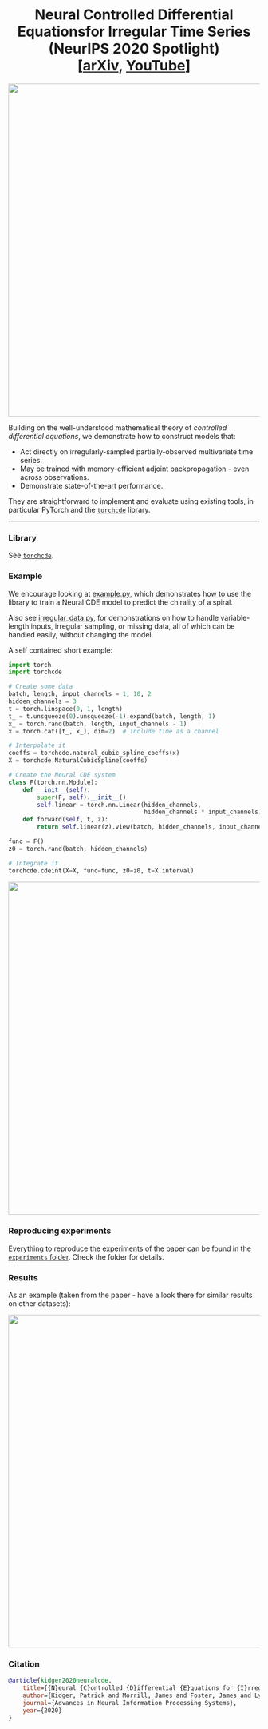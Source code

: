 <h1 align='center'> Neural Controlled Differential Equationsfor Irregular Time Series<br>(NeurIPS 2020 Spotlight)<br>
    [<a href="https://arxiv.org/abs/2005.08926">arXiv</a>, <a href="https://www.youtube.com/watch?v=sbcIKugElZ4">YouTube</a>] </h1>

<p align="center">
<img align="middle" src="./imgs/main.png" width="666" />
</p>

Building on the well-understood mathematical theory of _controlled differential equations_, we demonstrate how to construct models that:
+ Act directly on irregularly-sampled partially-observed multivariate time series.
+ May be trained with memory-efficient adjoint backpropagation - even across observations.
+ Demonstrate state-of-the-art performance.

They are straightforward to implement and evaluate using existing tools, in particular PyTorch and the [`torchcde`](https://github.com/patrick-kidger/torchcde) library.

----

### Library
See [`torchcde`](https://github.com/patrick-kidger/torchcde).

### Example
We encourage looking at [example.py](https://github.com/patrick-kidger/torchcde/blob/master/example/example.py), which demonstrates how to use the library to train a Neural CDE model to predict the chirality of a spiral.

Also see [irregular_data.py](https://github.com/patrick-kidger/torchcde/blob/master/example/irregular_data.py), for demonstrations on how to handle variable-length inputs, irregular sampling, or missing data, all of which can be handled easily, without changing the model.

A self contained short example:
```python
import torch
import torchcde

# Create some data
batch, length, input_channels = 1, 10, 2
hidden_channels = 3
t = torch.linspace(0, 1, length)
t_ = t.unsqueeze(0).unsqueeze(-1).expand(batch, length, 1)
x_ = torch.rand(batch, length, input_channels - 1)
x = torch.cat([t_, x_], dim=2)  # include time as a channel

# Interpolate it
coeffs = torchcde.natural_cubic_spline_coeffs(x)
X = torchcde.NaturalCubicSpline(coeffs)

# Create the Neural CDE system
class F(torch.nn.Module):
    def __init__(self):
        super(F, self).__init__()
        self.linear = torch.nn.Linear(hidden_channels, 
                                      hidden_channels * input_channels)
    def forward(self, t, z):
        return self.linear(z).view(batch, hidden_channels, input_channels)

func = F()
z0 = torch.rand(batch, hidden_channels)

# Integrate it
torchcde.cdeint(X=X, func=func, z0=z0, t=X.interval)
```

<p align="center">
<img align="middle" src="./imgs/spiral.png" width="666" />
</p>

### Reproducing experiments
Everything to reproduce the experiments of the paper can be found in the [`experiments` folder](./experiments). Check the folder for details.

### Results
As an example (taken from the paper - have a look there for similar results on other datasets):

<p align="center">
<img align="middle" src="./imgs/ct.png" width="666" />
</p>

### Citation
```bibtex
@article{kidger2020neuralcde,
    title={{N}eural {C}ontrolled {D}ifferential {E}quations for {I}rregular {T}ime {S}eries},
    author={Kidger, Patrick and Morrill, James and Foster, James and Lyons, Terry},
    journal={Advances in Neural Information Processing Systems},
    year={2020}
}
```
